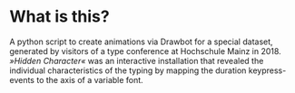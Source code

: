 # What is this?
A python script to create animations via Drawbot for a special dataset, generated by visitors of a type conference at Hochschule Mainz in 2018. *»Hidden Character«* was an interactive installation that revealed the individual characteristics of the typing by mapping the duration keypress-events to the axis of a variable font.
